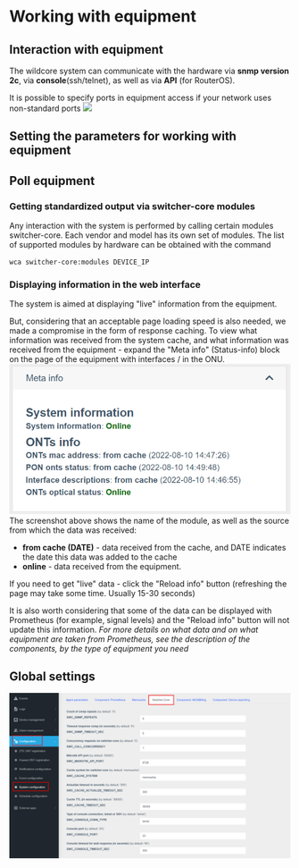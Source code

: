 # Working with equipment

## Interaction with equipment
The wildcore system can communicate with the hardware via **snmp version 2c**,
via **console**(ssh/telnet), as well as via **API** (for RouterOS).
     
It is possible to specify ports in equipment access if your network uses non-standard ports
<img src="../../assets/device_access_editing.png" width="700"/>

## Setting the parameters for working with equipment

## Poll equipment
### Getting standardized output via switcher-core modules
Any interaction with the system is performed by calling certain modules switcher-core.
Each vendor and model has its own set of modules.
The list of supported modules by hardware can be obtained with the command
```
wca switcher-core:modules DEVICE_IP
```

### Displaying information in the web interface
The system is aimed at displaying "live" information from the equipment.
     
But, considering that an acceptable page loading speed is also needed, we made a compromise in the form of response caching.
To view what information was received from the system cache, and what information was received from the equipment - expand the "Meta info" (Status-info) block on the page of the equipment with interfaces / in the ONU.
![](../assets/meta_info_loading.png)
The screenshot above shows the name of the module, as well as the source from which the data was received:

* **from cache (DATE)** - data received from the cache, and DATE indicates the date this data was added to the cache
* **online** - data received from the equipment.

If you need to get "live" data - click the "Reload info" button (refreshing the page may take some time. Usually 15-30 seconds)
     
It is also worth considering that some of the data can be displayed with Prometheus (for example, signal levels) and the "Reload info" button will not update this information.
_For more details on what data and on what equipment are taken from Prometheus, see the description of the components, by the type of equipment you need_

## Global settings
![](../assets/switcher_core_config.png)
